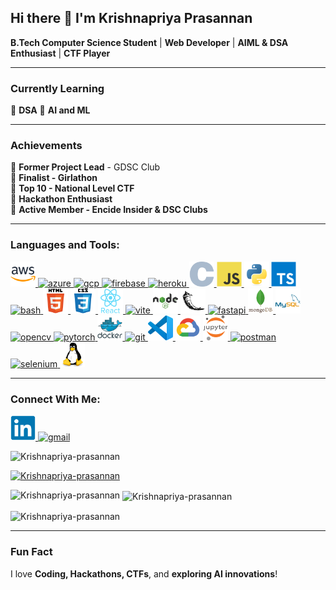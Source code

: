 ## Hi there 👋 I'm Krishnapriya Prasannan  
**B.Tech Computer Science Student** | **Web Developer** | **AIML & DSA Enthusiast**  | **CTF Player**

---


###  Currently Learning  
🔹 **DSA** 
🔹 **AI and ML**  

---

###  Achievements  
🔹 **Former Project Lead** - GDSC Club  
🔹 **Finalist - Girlathon**  
🔹 **Top 10 - National Level CTF**  
🔹 **Hackathon Enthusiast**  
🔹 **Active Member - Encide Insider & DSC Clubs**

---


<h3 align="left">Languages and Tools:</h3>
<p align="left">
  <!-- Cloud Services -->
  <a href="https://aws.amazon.com" target="_blank">
    <img src="https://raw.githubusercontent.com/devicons/devicon/master/icons/amazonwebservices/amazonwebservices-original-wordmark.svg" alt="aws" width="40" height="40"/>
  </a>
  <a href="https://azure.microsoft.com/en-in/" target="_blank">
    <img src="https://www.vectorlogo.zone/logos/microsoft_azure/microsoft_azure-icon.svg" alt="azure" width="40" height="40"/>
  </a>
  <a href="https://cloud.google.com" target="_blank">
    <img src="https://www.vectorlogo.zone/logos/google_cloud/google_cloud-icon.svg" alt="gcp" width="40" height="40"/>
  </a>
  <a href="https://firebase.google.com/" target="_blank">
    <img src="https://www.vectorlogo.zone/logos/firebase/firebase-icon.svg" alt="firebase" width="40" height="40"/>
  </a>
  <a href="https://heroku.com" target="_blank">
    <img src="https://www.vectorlogo.zone/logos/heroku/heroku-icon.svg" alt="heroku" width="40" height="40"/>
  </a>
  
  <!-- Programming Languages -->
  <a href="https://www.cprogramming.com/" target="_blank">
    <img src="https://raw.githubusercontent.com/devicons/devicon/master/icons/c/c-original.svg" alt="c" width="40" height="40"/>
  </a>
  <a href="https://developer.mozilla.org/en-US/docs/Web/JavaScript" target="_blank">
    <img src="https://raw.githubusercontent.com/devicons/devicon/master/icons/javascript/javascript-original.svg" alt="javascript" width="40" height="40"/>
  </a>
  <a href="https://www.python.org" target="_blank">
    <img src="https://raw.githubusercontent.com/devicons/devicon/master/icons/python/python-original.svg" alt="python" width="40" height="40"/>
  </a>
  <a href="https://www.typescriptlang.org/" target="_blank">
    <img src="https://raw.githubusercontent.com/devicons/devicon/master/icons/typescript/typescript-original.svg" alt="typescript" width="40" height="40"/>
  </a>
  <a href="https://www.gnu.org/software/bash/" target="_blank">
    <img src="https://www.vectorlogo.zone/logos/gnu_bash/gnu_bash-icon.svg" alt="bash" width="40" height="40"/>
  </a>
  
  <!-- Frontend -->
  <a href="https://www.w3.org/html/" target="_blank">
    <img src="https://raw.githubusercontent.com/devicons/devicon/master/icons/html5/html5-original-wordmark.svg" alt="html5" width="40" height="40"/>
  </a>
  <a href="https://www.w3schools.com/css/" target="_blank">
    <img src="https://raw.githubusercontent.com/devicons/devicon/master/icons/css3/css3-original-wordmark.svg" alt="css3" width="40" height="40"/>
  </a>
  <a href="https://reactjs.org/" target="_blank">
    <img src="https://raw.githubusercontent.com/devicons/devicon/master/icons/react/react-original-wordmark.svg" alt="react" width="40" height="40"/>
  </a>
  <a href="https://vitejs.dev/" target="_blank">
    <img src="https://vitejs.dev/logo-with-shadow.png" alt="vite" width="40" height="40"/>
  </a>
  
  <!-- Backend -->
  <a href="https://nodejs.org" target="_blank">
    <img src="https://raw.githubusercontent.com/devicons/devicon/master/icons/nodejs/nodejs-original-wordmark.svg" alt="nodejs" width="40" height="40"/>
  </a>
  <a href="https://flask.palletsprojects.com/" target="_blank">
    <img src="https://raw.githubusercontent.com/devicons/devicon/master/icons/flask/flask-original.svg" alt="flask" width="40" height="40"/>
  </a>
  <a href="https://fastapi.tiangolo.com/" target="_blank">
    <img src="https://cdn.worldvectorlogo.com/logos/fastapi.svg" alt="fastapi" width="40" height="40"/>
  </a>
  
  
  <!-- Databases -->
  <a href="https://www.mongodb.com/" target="_blank">
    <img src="https://raw.githubusercontent.com/devicons/devicon/master/icons/mongodb/mongodb-original-wordmark.svg" alt="mongodb" width="40" height="40"/>
  </a>
  <a href="https://www.mysql.com/" target="_blank">
    <img src="https://raw.githubusercontent.com/devicons/devicon/master/icons/mysql/mysql-original-wordmark.svg" alt="mysql" width="40" height="40"/>
  </a>
  
  <!-- Machine Learning -->
  <a href="https://opencv.org/" target="_blank">
    <img src="https://www.vectorlogo.zone/logos/opencv/opencv-icon.svg" alt="opencv" width="40" height="40"/>
  </a>
  <a href="https://pytorch.org/" target="_blank">
    <img src="https://www.vectorlogo.zone/logos/pytorch/pytorch-icon.svg" alt="pytorch" width="40" height="40"/>
  </a>
  
  <!-- DevOps & Tools -->
  <a href="https://www.docker.com/" target="_blank">
    <img src="https://raw.githubusercontent.com/devicons/devicon/master/icons/docker/docker-original-wordmark.svg" alt="docker" width="40" height="40"/>
  </a>
 
  <a href="https://git-scm.com/" target="_blank">
    <img src="https://www.vectorlogo.zone/logos/git-scm/git-scm-icon.svg" alt="git" width="40" height="40"/>
  </a>
  <a href="https://code.visualstudio.com/" target="_blank">
    <img src="https://raw.githubusercontent.com/devicons/devicon/master/icons/vscode/vscode-original.svg" alt="vscode" width="40" height="40"/>
  </a>
   <a href="https://colab.research.google.com/" target="_blank">
    <img src="https://raw.githubusercontent.com/devicons/devicon/master/icons/googlecloud/googlecloud-original.svg" alt="Google Colab" width="40" height="40"/>
  </a>
  <a href="https://jupyter.org/" target="_blank">
    <img src="https://raw.githubusercontent.com/devicons/devicon/master/icons/jupyter/jupyter-original-wordmark.svg" alt="Jupyter Notebook" width="40" height="40"/>
  </a>
  <a href="https://postman.com" target="_blank">
    <img src="https://www.vectorlogo.zone/logos/getpostman/getpostman-icon.svg" alt="postman" width="40" height="40"/>
  </a>
 
  <a href="https://www.selenium.dev" target="_blank">
    <img src="https://raw.githubusercontent.com/detain/svg-logos/780f25886640cef088af994181646db2f6b1a3f8/svg/selenium-logo.svg" alt="selenium" width="40" height="40"/>
  </a>
  <a href="https://www.linux.org/" target="_blank">
    <img src="https://raw.githubusercontent.com/devicons/devicon/master/icons/linux/linux-original.svg" alt="linux" width="40" height="40"/>
  </a>
</p>




---

<h3 align="left">Connect With Me:</h3>
<p align="left">
  <a href="https://linkedin.com/in/krishnapriya-prasannan" target="_blank">
    <img src="https://raw.githubusercontent.com/devicons/devicon/master/icons/linkedin/linkedin-original.svg" alt="linkedin" width="40" height="40"/>
  </a>
  <a href="mailto:krishnapriyaprasannan1@gmail.com" target="_blank">
    <img src="https://www.vectorlogo.zone/logos/gmail/gmail-icon.svg" alt="gmail" width="40" height="40"/>
  </a>
</p>


<p align="left"> <img src="https://komarev.com/ghpvc/?username=Krishnapriya-prasannan&label=Profile%20views&color=0e75b6&style=flat" alt="Krishnapriya-prasannan" /> </p>

<p align="left"> <a href="https://github.com/ryo-ma/github-profile-trophy"><img src="https://github-profile-trophy.vercel.app/?username=Krishnapriya-prasannan" alt="Krishnapriya-prasannan" /></a> </p>

<p><img align="left" src="https://github-readme-stats.vercel.app/api/top-langs?username=Krishnapriya-prasannan&show_icons=true&locale=en&layout=compact" alt="Krishnapriya-prasannan" /></p>

<p>&nbsp;<img align="center" src="https://github-readme-stats.vercel.app/api?username=Krishnapriya-prasannan&show_icons=true&locale=en" alt="Krishnapriya-prasannan" /></p>

<p><img align="center" src="https://github-readme-streak-stats.herokuapp.com/?user=Krishnapriya-prasannan" alt="Krishnapriya-prasannan" /></p>



---

###  Fun Fact  
I love **Coding, Hackathons, CTFs**, and **exploring AI innovations**!  
